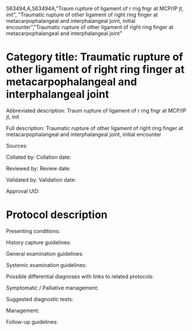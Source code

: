 S63494,A,S63494A,"Traum rupture of ligament of r rng fngr at MCP/IP jt, init", "Traumatic rupture of other ligament of right ring finger at metacarpophalangeal and interphalangeal joint, initial encounter","Traumatic rupture of other ligament of right ring finger at metacarpophalangeal and interphalangeal joint"
# Category title: Traumatic rupture of other ligament of right ring finger at metacarpophalangeal and interphalangeal joint

Abbreviated description: Traum rupture of ligament of r rng fngr at MCP/IP jt, init

Full description: Traumatic rupture of other ligament of right ring finger at metacarpophalangeal and interphalangeal joint, initial encounter

Sources:

Collated by:
Collation date:

Reviewed by:
Review date:

Validated by:
Validation date:

Approval UID:

# Protocol description

Presenting conditions:

History capture guidelines:

General examination guidelines:

Systemic examination guidelines:

Possible differential diagnoses with links to related protocols:

Symptomatic / Palliative management:

Suggested diagnostic tests:

Management:

Follow-up guidelines:
